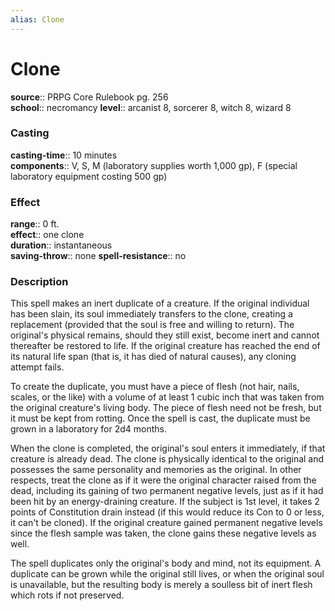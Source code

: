 ```yaml
---
alias: Clone
---
```


# Clone 

**source**:: PRPG Core Rulebook pg. 256  
**school**:: necromancy
**level**:: arcanist 8, sorcerer 8, witch 8, wizard 8

### Casting 

**casting-time**:: 10 minutes  
**components**:: V, S, M (laboratory supplies worth 1,000 gp), F (special laboratory equipment costing 500 gp)

### Effect 

**range**:: 0 ft.  
**effect**:: one clone  
**duration**:: instantaneous  
**saving-throw**:: none
**spell-resistance**:: no

### Description 

This spell makes an inert duplicate of a creature. If the original individual has been slain, its soul immediately transfers to the clone, creating a replacement (provided that the soul is free and willing to return). The original's physical remains, should they still exist, become inert and cannot thereafter be restored to life. If the original creature has reached the end of its natural life span (that is, it has died of natural causes), any cloning attempt fails.  
  
To create the duplicate, you must have a piece of flesh (not hair, nails, scales, or the like) with a volume of at least 1 cubic inch that was taken from the original creature's living body. The piece of flesh need not be fresh, but it must be kept from rotting. Once the spell is cast, the duplicate must be grown in a laboratory for 2d4 months.  
  
When the clone is completed, the original's soul enters it immediately, if that creature is already dead. The clone is physically identical to the original and possesses the same personality and memories as the original. In other respects, treat the clone as if it were the original character raised from the dead, including its gaining of two permanent negative levels, just as if it had been hit by an energy-draining creature. If the subject is 1st level, it takes 2 points of Constitution drain instead (if this would reduce its Con to 0 or less, it can't be cloned). If the original creature gained permanent negative levels since the flesh sample was taken, the clone gains these negative levels as well.  
  
The spell duplicates only the original's body and mind, not its equipment. A duplicate can be grown while the original still lives, or when the original soul is unavailable, but the resulting body is merely a soulless bit of inert flesh which rots if not preserved.

